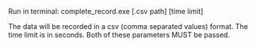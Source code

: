 Run in terminal:
complete_record.exe [.csv path] [time limit]

The data will be recorded in a csv (comma separated values) format.
The time limit is in seconds.
Both of these parameters MUST be passed. 